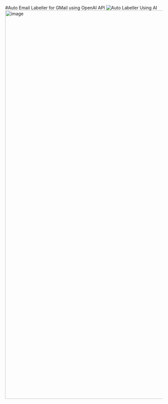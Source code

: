#Auto Email Labeller for GMail using OpenAI API
![Auto Labeller Using AI](https://github.com/nerdymomocat/gas-openai-gmail-labeller/assets/125716950/b91d8dd6-7a78-4736-9832-4f5c9dbe299a)
<img width="1240" alt="image" src="https://github.com/nerdymomocat/gas-openai-gmail-labeller/assets/125716950/eff24228-c431-43de-b2a5-ede37f8fe2f8">
